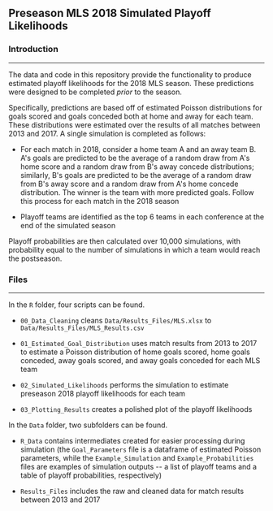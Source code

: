 ## **Preseason MLS 2018 Simulated Playoff Likelihoods**

### **Introduction**
___
The data and code in this repository provide the functionality to produce estimated playoff likelihoods for the 2018 MLS season. These predictions were designed to be completed *prior* to the season. 

Specifically, predictions are based off of estimated Poisson distributions for goals scored and goals conceded both at home and away for each team. These distributions were estimated over the results of all matches between 2013 and 2017. A single simulation is completed as follows:

* For each match in 2018, consider a home team A and an away team B. A's goals are predicted to be the average of a random draw from A's home score and a random draw from B's away concede distributions; similarly, B's goals are predicted to be the average of a random draw from B's away score and a random draw from A's home concede distribution. The winner is the team with more predicted goals. Follow this process for each match in the 2018 season

* Playoff teams are identified as the top 6 teams in each conference at the end of the simulated season

Playoff probabilities are then calculated over 10,000 simulations, with probability equal to the number of simulations in which a team would reach the postseason.

### **Files**
___
In the `R` folder, four scripts can be found.

* `00_Data_Cleaning` cleans `Data/Results_Files/MLS.xlsx` to `Data/Results_Files/MLS_Results.csv`

* `01_Estimated_Goal_Distribution` uses match results from 2013 to 2017 to estimate a Poisson distribution of home goals scored, home goals conceded, away goals scored, and away goals conceded for each MLS team

* `02_Simulated_Likelihoods` performs the simulation to estimate preseason 2018 playoff likelihoods for each team

* `03_Plotting_Results` creates a polished plot of the playoff likelihoods

In the `Data` folder, two subfolders can be found.

* `R_Data` contains intermediates created for easier processing during simulation (the `Goal_Parameters` file is a dataframe of estimated Poisson parameters, while the `Example_Simulation` and `Example_Probabilities` files are examples of simulation outputs -- a list of playoff teams and a table of playoff probabilities, respectively)

* `Results_Files` includes the raw and cleaned data for match results between 2013 and 2017

